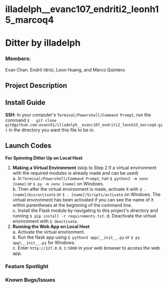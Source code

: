 # illadelph__evanc107_endriti2_leonh15_marcoq4

# Ditter by illadelph
### Members:
Evan Chan. Endrit Idrizi, Leon Huang, and Marco Quintero

## Project Description

## Install Guide
**SSH**: In your computer's ```Terminal/Powershell/Command Prompt```, run the command ```$   git clone git@github.com:evann51/illadelph__evanc107_endriti2_leonh15_marcoq4.git``` in the directory you want this file to be in.

## Launch Codes
**For Spinning Ditter Up on Local Host**  

1. **Making a Virtual Environment** (skip to Step 2 if a virtual environment with the required modules is already made and can be used)  
  a. In ```Terminal/Powershell/Command Prompt```, run ```$ python3 -m venv [name]``` or ```$ py -m venv [name]``` on Windows.  
  b. Then after the virtual environment is made, activate it with ```$ . [name]/bin/activate``` or ```$ . [name]/Scripts/activate``` on Windows. The virtual environment has been activated if you can see the name of it within parentheses at the beginning of the command line.  
  c. Install the Flask module by navigating to this project's directory and running ```$ pip install -r requirements.txt```.
  d. Deactivate the virtual environment with ```$ deactivate```.
3. **Running the Web App on Local Host**  
  a. Activate the virtual environment.  
  b. Run the flask app using ```$ python3 app/__init__.py``` or ```$ py app\__init__.py``` for Windows.  
  c. Enter ```http://127.0.0.1:5000``` in your web browser to access the web app.

### Feature Spotlight

### Known Bugs/Issues
